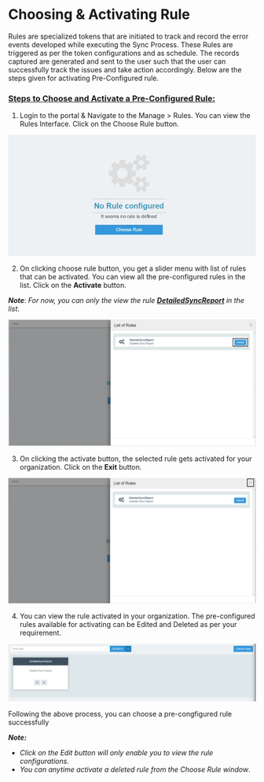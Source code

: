 # Choosing & Activating Rule

Rules are specialized tokens that are initiated to track and record the error events developed while executing the Sync Process. These Rules
are triggered as per the token configurations and as schedule. The records captured are generated and sent to the user such that the user can 
successfully track the issues and take action accordingly. Below are the steps given for activating Pre-Configured rule.

### <ins> Steps to Choose and Activate a Pre-Configured Rule:

1. Login to the portal & Navigate to the Manage > Rules. You can view the Rules Interface. Click on the Choose Rule button.

 ![fig 1](images/img1.png)
   

 2. On clicking choose rule button, you get a slider menu with list of rules that can be activated. You can view all the pre-configured rules in the list. Click on the **Activate** button.

**_Note_**: _For now, you can only the view the rule **[_DetailedSyncReport_](https://docs.appseconnect.com/rule/preconfigured-rule-for-detailed-sync-report/)** in the list_.

![fig 2](images/img2.png)

3.	On clicking the activate button, the selected rule gets activated for your organization. Click on the **Exit** button. 

![fig3](images/img3.png)    

4. You can view the rule activated in your organization. The pre-configured rules available for activating can be Edited and Deleted as per your requirement.

![fig4](images/img4.png)

Following the above process, you can choose a pre-congfigured rule successfully 

**_Note:_**

- _Click on the Edit button will only enable you to view the rule configurations._
- _You can anytime activate a deleted rule from the Choose Rule window_.











